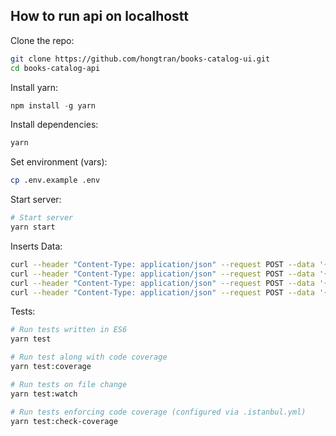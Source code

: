 ## How to run api on localhostt

Clone the repo:
```sh
git clone https://github.com/hongtran/books-catalog-ui.git
cd books-catalog-api
```

Install yarn:
```js
npm install -g yarn
```

Install dependencies:
```sh
yarn
```

Set environment (vars):
```sh
cp .env.example .env
```

Start server:
```sh
# Start server
yarn start
```


Inserts Data:
```sh
curl --header "Content-Type: application/json" --request POST --data '{"title": "book 1", "description": "desc book 1", "year": 2020}' localhost:4040/api/books
curl --header "Content-Type: application/json" --request POST --data '{"title": "book 2", "description": "desc book 2", "year": 2021}' localhost:4040/api/books
curl --header "Content-Type: application/json" --request POST --data '{"title": "book 3", "description": "desc book 3", "year": 2020}' localhost:4040/api/books
curl --header "Content-Type: application/json" --request POST --data '{"title": "book 4", "description": "desc book 4", "year": 2021}' localhost:4040/api/books
```


Tests:
```sh
# Run tests written in ES6 
yarn test

# Run test along with code coverage
yarn test:coverage

# Run tests on file change
yarn test:watch

# Run tests enforcing code coverage (configured via .istanbul.yml)
yarn test:check-coverage
```
